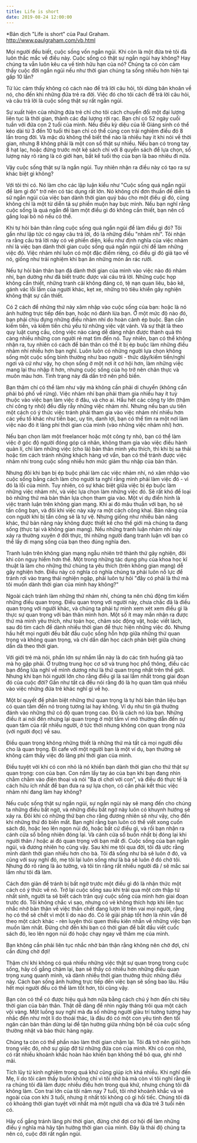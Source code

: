 ```yaml
---
title: Life is short
date: 2019-08-24 12:00:00
---
```


*Bản dịch "Life is short" của Paul Graham. http://www.paulgraham.com/vb.html


Mọi người đều biết, cuộc sống vốn ngắn ngủi. Khi còn là một đứa trẻ tôi đã luôn thắc mắc về điều này. Cuộc sống có thật sự ngắn ngủi hay không? Hay chúng ta vẫn luôn kêu ca về tính hữu hạn của nó? Chúng ta có còn cảm thấy cuộc đời ngắn ngủi nếu như thời gian chúng ta sống nhiều hơn hiện tại gấp 10 lần?

Từ lúc cảm thấy không có cách nào để trả lời câu hỏi, tôi dừng băn khoăn về nó, cho đến khi những đứa trẻ ra đời. Việc đó cho tôi cách để trả lời câu hỏi, và câu trả lời là cuộc sống thật sự rất ngắn ngủi. 



Sự xuất hiện của những đứa trẻ chỉ cho tôi cách chuyển đổi một đại lượng liên tục là thời gian, thành các đại lượng rời rạc. Bạn chỉ có 52 ngày cuối tuần với đứa con 2 tuổi của mình. Nếu điều kỳ diệu của lễ Giáng sinh có thể kéo dài từ 3 đến 10 tuổi thì bạn chỉ có thể cùng con trải nghiệm điều đó 8 lần trong đời. Và mặc dù không thể biết thế nào là nhiều hay ít khi nói về thời gian, nhưng 8 không phải là một con số thật sự nhiều. Nếu bạn có trong tay 8 hạt lạc, hoặc đứng trước một kệ sách chỉ với 8 quyển sách để lựa chọn, số lượng này rõ ràng là có giới hạn, bất kể tuổi thọ của bạn là bao nhiêu đi nữa. 

Vậy cuộc sống thật sự là ngắn ngủi. Tuy nhiên nhận ra điều này có tạo ra sự khác biệt gì không? 

Với tôi thì có. Nó làm cho các lập luận kiểu như "Cuộc sống quá ngắn ngủi để làm gì đó" trở nên có tác dụng rất lớn. Nó không chỉ đơn thuần để diễn tả sử ngắn ngủi của việc bạn dành thời gian quý báu cho một điều gì đó, cũng không chỉ là một từ diễn tả sự phiền muộn hay bực mình. Nếu bạn nghĩ rằng cuộc sống là quá ngắn để làm một điều gì đó không cần thiết, bạn nên cố gắng loại bỏ nó nếu có thể.



Khi tự hỏi bản thân rằng cuộc sống quá ngắn ngủi để làm điều gì đó? Tôi gần như lập tức có ngay câu trả lời, đó là những điều "nhảm nhí". Tôi nhận ra rằng câu trả lời này có vẻ phiến diện, kiểu như định nghĩa của việc nhảm nhí là việc bạn dành thời gian cuộc sống quá ngắn ngủi chỉ để làm những việc đó. Việc nhảm nhí luôn có một đặc điểm riêng, có điều gì đó giả tạo về nó, giống như trải nghiệm khi bạn ăn những món ăn rác rưởi. 

Nếu tự hỏi bản thân bạn đã dành thời gian của mình vào việc nào đó nhảm nhí, bạn dường như đã biết trước được vài câu trả lời. Những cuộc họp không cần thiết, những tranh cãi không đáng có, tệ nạn quan liêu, bảo kê, gánh vác lỗi lầm của người khác, kẹt xe, những trò tiêu khiển gây nghiện không thật sự cần thiết. 

Có 2 cách để những thứ này xâm nhập vào cuộc sống của bạn: hoặc là nó ảnh hưởng trực tiếp đến bạn, hoặc nó đánh lừa bạn. Ở một mức độ nào đó, bạn phải chịu đựng những điều nhảm nhí do hoàn cảnh ép buộc. Bạn cần kiếm tiền, và kiếm tiền chủ yếu từ những việc vặt vảnh. Và sự thật là theo quy luật cung cầu, công việc nào càng dễ dàng nhận được thành quả thì càng nhiều những con người rẻ mạt tìm đến nó. Tuy nhiên, bạn có thể không nhận ra, tuy nhiên có cách để bản thân có thể ít bị ép buộc làm những điều nhảm nhí nhiều hơn bạn nghĩ. Luôn luôn có những người lựa chọn không sống một cuộc sống bình thường như bao người - thức dậy/kiếm tiền/nghỉ ngơi và cứ như vậy, họ chọn sống ở một nơi ít cơ hội hơn, làm những việc mang lại thu nhập ít hơn, nhưng cuộc sống của họ trở nên chân thực và muôn màu hơn. Tình trạng này đã dần trở nên phổ biến. 

Bạn thậm chí có thể làm như vậy mà không cần phải di chuyển (không cẩn phải bỏ phố về rừng). Việc nhảm nhí bạn phải tham gia nhiều hay ít tuỳ thuộc vào việc bạn làm việc ở đâu, và cho ai. Hầu hết các công ty lớn (thậm chí công ty nhỏ) đều đầy rẫy những việc nhảm nhí. Nhưng nếu bạn ưu tiên một cách có ý thức việc tránh phải tham gia vào việc nhảm nhí nhiều hơn các yếu tố khác như tiền bạc, uy tín, danh lợi, bạn có thể tìm ra một nơi làm việc nào đó ít lãng phí thời gian của mình (vào những việc nhảm nhí) hơn.

Nếu bạn chọn làm một freelancer hoặc một công ty nhỏ, bạn có thể làm việc ở góc độ người đóng góp cá nhân, không tham gia vào việc điều hành quản lí, chỉ làm những việc (cho là) bản thân mình yêu thích, thì khi bị sa thải hoặc tìm cách tránh những khách hàng vớ vẩn, bạn có thể tránh được việc nhảm nhí trong cuộc sống nhiều hơn mức giảm thu nhập của bản thân. 

Nhưng đôi khi bạn bị ép buộc phải làm các việc nhảm nhí, nó xâm nhập vào cuộc sống bằng cách làm cho người ta nghĩ rằng mình phải làm việc đó - vì đó là lỗi của mình. Tuy nhiên, có sự khác biệt giữa việc bị ép buộc làm những việc nhảm nhí, và việc lựa chọn làm những việc đó. Sẽ rất khó để loại bỏ những thứ mả bản thân lựa chọn tham gia vào. Một ví dụ điển hình là việc tranh luận trên không gian mạng. Khi ai đó mâu thuẫn với bạn, họ sẽ tấn công bạn, và đôi khi việc này xảy ra một cách công khai. Bản năng của con người khi bị tấn công sẽ là tự vệ. Nhưng giống như nhiều bản năng khác, thứ bản năng này không được thiết kế cho thế giới mà chúng ta đang sống (thực tại và không gian mạng). Nếu những tranh luận nhảm nhí này xảy ra thường xuyên ở đời thực, thì những người đang tranh luận với bạn có thể lấy đi mạng sống của bạn theo đúng nghĩa đen. 

Tranh luận trên không gian mạng ngẫu nhiên trở thành thứ gây nghiện, đôi khi còn nguy hiểm hơn thế. Một trong những tác dụng phụ của khoa học kĩ thuật là làm cho những thứ chúng ta yêu thích (trên không gian mạng) dễ gây nghiện hơn. Điều này có nghĩa có nghĩa chúng ta phải luôn nỗ lực để tránh rơi vào trạng thái nghiện ngập, phải luôn tự hỏi "đây có phải là thứ mà tôi muốn dành thời gian của mình hay không?"



Ngoài cách tránh làm những thứ nhảm nhí, chúng ta nên chủ động tìm kiếm những điều quan trọng. Điều quan trọng với người này, chưa chắc đã là điều quan trọng với người khác, và chúng ta phải tự mình xem xét xem điều gì là thực sự quan trọng với bản thân mình hơn. Một số ít may mắn nhận ra được thứ mà mình yêu thích, như toán học, chăm sóc động vật, hoặc viết lách, sau đó tìm cách để dành nhiều thời gian để thực hiện những việc đó. Nhưng hầu hết mọi người đều bắt đầu cuộc sống hỗn hợp giữa những thứ quan trọng và không quan trọng, và chỉ dần dần học cách phân biệt giữa chúng dần dà theo thời gian. 

Với giới trẻ mà nói, phần lớn sự nhầm lẫn này là do các tình huống giả tạo mà họ gặp phải. Ở trường trung học cơ sở và trung học phổ thông, điều các bạn đồng lứa nghĩ về mình dương như là thứ quan trọng nhất trên thế giới. Nhưng khi bạn hỏi người lớn cho rằng điều gì là sai lầm nhất trong giai đoạn đó của cuộc đời? Gần như tất cả đều nói rằng đó là họ quan tâm quá nhiều vào việc những đứa trẻ khác nghĩ gì về họ. 

Một bí quyết để phân biệt những thứ quan trọng là tự hỏi bản thân liệu bạn có quan tâm đến nó trong tương lai hay không. Ví dụ như tin giả thường đánh vào những thứ có độ quan trọng cao. Đó là cách nó lừa bạn. Những điều ít ai nói đến nhưng lại quan trọng ở một tầm vĩ mô thường dẫn đến sự quan tâm của rất nhiều người, ở tức thời nhưng không còn quan trọng nữa (với người đọc) về sau. 

Điều quan trọng không những thiết là những thứ mà tất cả mọi người đều cho là quan trọng. Đi cafe với một người bạn là một ví dụ, bạn thường sẽ không cảm thấy việc đó lãng phí thời gian của mình. 

Điều tuyệt vời khi có con nhỏ là nó khiến bạn dành thời gian cho thứ thật sự quan trọng: con của bạn. Con nắm lấy tay áo của bạn khi bạn đang nhìn chằm chằm vào điện thoại và nói "Ba ơi chơi với con", và điều đó thực tế là cách hữu ích nhất để bạn đưa ra sự lựa chọn, có cần phải kết thúc việc nhảm nhí đang làm hay không? 

Nếu cuộc sống thật sự ngắn ngủi, sự ngắn ngủi này sẽ mang đến cho chúng ta những điều bất ngờ, và những điều bất ngờ này luôn có khuynh hướng sẽ xảy ra. Đôi khi có những thứ bạn cho rằng đương nhiên sẽ như vậy, cho đến khi những thứ đó biến mất. Bạn nghĩ rằng bạn luôn có thể viết xong cuốn sách đó, hoặc leo lên ngọn núi đó, hoặc bất cứ điều gì, và rồi bạn nhận ra cánh cửa sổ bỗng nhiên đóng lại. Và cánh cửa sổ buồn nhất bị đóng lại khi người thân / hoặc ai đó quan trọng với bạn mất đi. Cuộc sống của bạn ngắn ngủi, và đương nhiên họ cũng vậy. Sau khi mẹ tôi qua đời, tôi đã ước rằng mình dành thời gian nhiều hơn cho bà. Tôi đã sống như bà sẽ luôn ở đó, và cũng với suy nghĩ đó, mẹ tôi lại luôn sống như là bà sẽ luôn ở đó chờ tôi. Nhưng đó rõ ràng là ảo tưởng, và tôi tin rằng rất nhiều người đã / sẽ mắc sai lầm như tôi đã làm. 



Cách đơn giản để tránh bị bất ngờ trước một điều gì đó là nhận thức một cách có ý thức về nó. Trở lại cuộc sống sau khi trải qua một cơn thập tử nhất sinh, người ta sẽ biết cách trân quý cuộc sống của mình hơn giai đoạn trước đó. Tôi không chắc vì sao, nhưng có vẻ không thích hợp khi liên tục nhắc nhở bản thân về việc thần chết đang lượn lờ trên vai mọi người, rằng họ có thể sẽ chết vì một lí do nào đó. Có lẽ giải pháp tốt hơn là nhìn vấn đề theo một cách khác - rèn luyện thói quen thiếu kiên nhẫn về những việc bạn muốn làm nhất. Đừng chờ đến khi bạn có thời gian để bắt đầu viết cuốc sách đó, leo lên ngọn núi đó hoặc chạy ngay về thăm mẹ của mình.

Bạn không cần phải liên tục nhắc nhờ bản thận rằng không nên chờ đợi, chỉ cần đừng chờ đợi!

Thậm chí khi không có quá nhiều những việc thật sự quan trọng trong cuộc sống, hãy cố gắng chậm lại, bạn sẽ thấy có nhiều hơn những điều quan trọng xung quanh mình, và dành nhiều thời gian thưởng thức những điều này. Cách bạn sống ảnh hưởng trực tiếp đến việc bạn sẽ sống bao lâu. Hầu hết mọi người đều có thể làm tốt hơn, tôi cũng vậy. 



Bạn còn có thể có được hiệu quả hơn nữa bằng cách chú ý hơn đến chi tiêu thời gian của bản thân. Thật dễ dàng để nhìn ngày tháng trôi qua một cách vội vàng. Một luồng suy nghĩ mà đa số những người giàu trí tưởng tượng hay nhắc đến như một lí do thoái thác, là đâu đó có một con yêu tinh đen tối ngăn cản bản thân dừng lại để tận hưởng giữa những bộn bề của cuộc sống thường nhật và báo thức hàng ngày. 

Chúng ta còn có thể phần nào làm thời gian chậm lại. Tôi đã trở nên giỏi hơn trong việc đó, nhờ sự giúp đỡ từ những đứa con của mình. Khi có con nhỏ, có rất nhiều khoảnh khắc hoàn hảo khiến bạn không thể bỏ qua, ghi nhớ mãi. 

Tích lũy từ kinh nghiệm trong quá khứ cũng giúp ích khá nhiều. Khi nghĩ đến Mẹ, lí do tôi cảm thấy buồn không chỉ vì tôi nhớ bà mà còn vì tôi nghĩ rằng lẽ ra chúng tôi đã làm được nhiều điều hơn trong quá khứ, nhưng chúng tôi đã không làm. Con trai lớn của tôi năm nay 7 tuổi, tôi nhớ khoảnh khắc và vẻ ngoài của con khi 3 tuổi, nhưng ít nhất tôi không có gì hối tiếc. Chúng tôi đã có khoảng thời gian tuyệt vời nhất mà một người cha và đứa trẻ 3 tuổi nên có. 



Hãy cố gắng tránh lãng phí thời gian, đừng chờ đợi cơ hội để làm những điều ý nghĩa mà hãy tận hưởng thời gian của mình. Đây là thái độ chúng ta nên có, cuộc đời rất ngắn ngủi.


